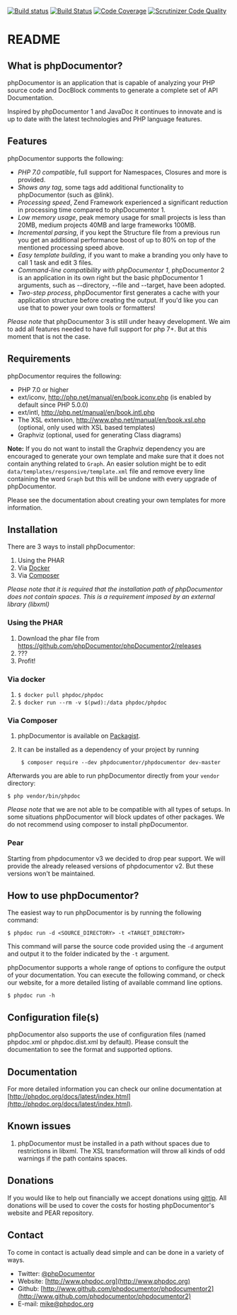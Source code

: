 [![Build status](https://ci.appveyor.com/api/projects/status/1ctj6yr75t9muv49/branch/master?svg=true)](https://ci.appveyor.com/project/jaapio/phpdocumentor2/branch/master)
[![Build Status](https://travis-ci.org/phpDocumentor/phpDocumentor2.svg?branch=develop)](https://travis-ci.org/phpDocumentor/phpDocumentor2)
[![Code Coverage](https://scrutinizer-ci.com/g/phpDocumentor/phpDocumentor2/badges/coverage.png?b=develop)](https://scrutinizer-ci.com/g/phpDocumentor/phpDocumentor2/?branch=develop)
[![Scrutinizer Code Quality](https://scrutinizer-ci.com/g/phpDocumentor/phpDocumentor2/badges/quality-score.png?b=develop)](https://scrutinizer-ci.com/g/phpDocumentor/phpDocumentor2/?branch=develop)

README
======

What is phpDocumentor?
----------------

phpDocumentor is an application that is capable of analyzing your PHP source code and
DocBlock comments to generate a complete set of API Documentation.

Inspired by phpDocumentor 1 and JavaDoc it continues to innovate and is up to date
with the latest technologies and PHP language features.

Features
--------

phpDocumentor supports the following:

* *PHP 7.0 compatible*, full support for Namespaces, Closures and more is provided.
* *Shows any tag*, some tags add additional functionality to phpDocumentor (such as @link).
* *Processing speed*, Zend Framework experienced a significant reduction in processing time compared to phpDocumentor 1.
* *Low memory usage*, peak memory usage for small projects is less than 20MB, medium projects 40MB and large frameworks 100MB.
* *Incremental parsing*, if you kept the Structure file from a previous run you get an additional performance boost of up
  to 80% on top of the mentioned processing speed above.
* *Easy template building*, if you want to make a branding you only have to call 1 task and edit 3 files.
* *Command-line compatibility with phpDocumentor 1*, phpDocumentor 2 is an application in its own right but the
  basic phpDocumentor 1 arguments, such as --directory, --file and --target, have been adopted.
* *Two-step process*, phpDocumentor first generates a cache with your application structure before creating the output.
  If you'd like you can use that to power your own tools or formatters!

*Please note* that phpDocumentor 3 is still under heavy development. We aim to add all features needed to have full support
for php 7+. But at this moment that is not the case.

Requirements
------------

phpDocumentor requires the following:

* PHP 7.0 or higher
* ext/iconv, http://php.net/manual/en/book.iconv.php (is enabled by default since PHP 5.0.0)
* ext/intl, http://php.net/manual/en/book.intl.php
* The XSL extension, http://www.php.net/manual/en/book.xsl.php (optional, only used with XSL based templates)
* Graphviz (optional, used for generating Class diagrams)

**Note:**
If you do not want to install the Graphviz dependency you are encouraged to generate your own template and make sure
that it does not contain anything related to `Graph`.
An easier solution might be to edit `data/templates/responsive/template.xml` file and remove every line
containing the word `Graph` but this will be undone with every upgrade of phpDocumentor.

Please see the documentation about creating your own templates for more information.

Installation
------------

There are 3 ways to install phpDocumentor:

1. Using the PHAR
2. Via [Docker](https://hub.docker.com/r/phpdoc/phpdoc/)
3. Via [Composer](https://getcomposer.org)

_*Please note* that it is required that the installation path of phpDocumentor does not
contain spaces. This is a requirement imposed by an external library (libxml)_

### Using the PHAR

1. Download the phar file from https://github.com/phpDocumentor/phpDocumentor2/releases
2. ???
3. Profit!

### Via docker

1. `$ docker pull phpdoc/phpdoc`
2. `$ docker run --rm -v $(pwd):/data phpdoc/phpdoc`

### Via Composer

1. phpDocumentor is available on [Packagist](https://packagist.org/packages/phpdocumentor/phpdocumentor).
2. It can be installed as a dependency of your project by running

        $ composer require --dev phpdocumentor/phpdocumentor dev-master

Afterwards you are able to run phpDocumentor directly from your `vendor` directory:

    $ php vendor/bin/phpdoc

*Please note* that we are not able to be compatible with all types of setups. In
some situations phpDocumentor will block updates of other packages. We do not recommend
using composer to install phpDocumentor.

### Pear
Starting from phpdocumentor v3 we decided to drop pear support. We will provide the
already released versions of phpdocumentor v2. But these versions won't be maintained.

How to use phpDocumentor?
-------------------

The easiest way to run phpDocumentor is by running the following command:

    $ phpdoc run -d <SOURCE_DIRECTORY> -t <TARGET_DIRECTORY>

This command will parse the source code provided using the `-d` argument and
output it to the folder indicated by the `-t` argument.

phpDocumentor supports a whole range of options to configure the output of your documentation.
You can execute the following command, or check our website, for a more detailed listing of available command line options.

    $ phpdoc run -h

Configuration file(s)
---------------------

phpDocumentor also supports the use of configuration files (named phpdoc.xml or phpdoc.dist.xml by default).
Please consult the documentation to see the format and supported options.

Documentation
-------------

For more detailed information you can check our online documentation at [http://phpdoc.org/docs/latest/index.html](http://phpdoc.org/docs/latest/index.html).

Known issues
------------

1. phpDocumentor must be installed in a path without spaces due to restrictions in libxml. The XSL transformation
   will throw all kinds of odd warnings if the path contains spaces.

Donations
---------

If you would like to help out financially we accept donations using [gittip](https://www.gittip.com/mvriel/). All
donations will be used to cover the costs for hosting phpDocumentor's website and PEAR repository.

Contact
-------

To come in contact is actually dead simple and can be done in a variety of ways.

* Twitter: [@phpDocumentor](http://twitter.com/phpdocumentor)
* Website: [http://www.phpdoc.org](http://www.phpdoc.org)
* Github:  [http://www.github.com/phpdocumentor/phpdocumentor2](http://www.github.com/phpdocumentor/phpdocumentor2)
* E-mail:  [mike@phpdoc.org](mailto:mike@phpdoc.org)

